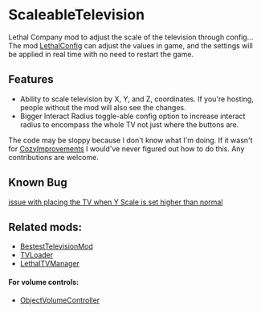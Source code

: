 # ScaleableTelevision
Lethal Company mod to adjust the scale of the television through config...
The mod [LethalConfig](https://thunderstore.io/c/lethal-company/p/AinaVT/LethalConfig/) can adjust the values in game, and the settings will be applied in real time with no need to restart the game. 

## Features
- Ability to scale television by X, Y, and Z, coordinates. If you're hosting, people without the mod will also see the changes.
- Bigger Interact Radius toggle-able config option to increase interact radius to encompass the whole TV not just where the buttons are.

The code may be sloppy because I don't know what I'm doing. If it wasn't for [CozyImprovements](https://thunderstore.io/c/lethal-company/p/Spyci/CozyImprovements/) I would've never figured out how to do this. Any contributions are welcome. 

## Known Bug
[issue with placing the TV when Y Scale is set higher than normal](https://github.com/DeathWrench/ScaleableTelevision/issues/1)

## Related mods:
- [BestestTelevisionMod](https://thunderstore.io/c/lethal-company/p/DeathWrench/BestestTelevisionMod/)
- [TVLoader](https://thunderstore.io/c/lethal-company/p/Rattenbonkers/TVLoader/)
- [LethalTVManager](https://thunderstore.io/c/lethal-company/p/Bushwacc/LethalTVManager/)
#### For volume controls:
- [ObjectVolumeController](https://thunderstore.io/c/lethal-company/p/FlipMods/ObjectVolumeController/)
